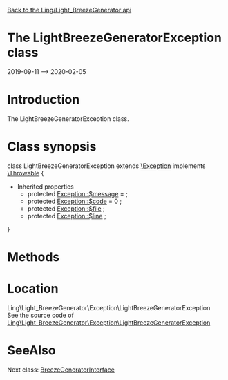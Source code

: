 [Back to the Ling/Light_BreezeGenerator api](https://github.com/lingtalfi/Light_BreezeGenerator/blob/master/doc/api/Ling/Light_BreezeGenerator.md)



The LightBreezeGeneratorException class
================
2019-09-11 --> 2020-02-05






Introduction
============

The LightBreezeGeneratorException class.



Class synopsis
==============


class <span class="pl-k">LightBreezeGeneratorException</span> extends [\Exception](http://php.net/manual/en/class.exception.php) implements [\Throwable](http://php.net/manual/en/class.throwable.php) {

- Inherited properties
    - protected  [Exception::$message](#property-message) =  ;
    - protected  [Exception::$code](#property-code) = 0 ;
    - protected  [Exception::$file](#property-file) ;
    - protected  [Exception::$line](#property-line) ;

}






Methods
==============






Location
=============
Ling\Light_BreezeGenerator\Exception\LightBreezeGeneratorException<br>
See the source code of [Ling\Light_BreezeGenerator\Exception\LightBreezeGeneratorException](https://github.com/lingtalfi/Light_BreezeGenerator/blob/master/Exception/LightBreezeGeneratorException.php)



SeeAlso
==============
Next class: [BreezeGeneratorInterface](https://github.com/lingtalfi/Light_BreezeGenerator/blob/master/doc/api/Ling/Light_BreezeGenerator/Generator/BreezeGeneratorInterface.md)<br>
